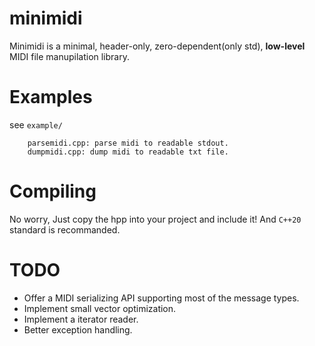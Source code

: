 # minimidi
Minimidi is a minimal, header-only, zero-dependent(only std), **low-level** MIDI file manupilation library.

# Examples
see `example/`
```
	parsemidi.cpp: parse midi to readable stdout.
	dumpmidi.cpp: dump midi to readable txt file.
```

# Compiling
No worry, Just copy the hpp into your project and include it!
And `C++20` standard is recommanded.

# TODO
* Offer a MIDI serializing API supporting most of the message types.
* Implement small vector optimization.
* Implement a iterator reader.
* Better exception handling.
